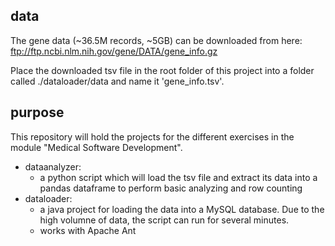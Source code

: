 ## data
The gene data (~36.5M records, ~5GB) can be downloaded from here: ftp://ftp.ncbi.nlm.nih.gov/gene/DATA/gene_info.gz

Place the downloaded tsv file in the root folder of this project into a folder called ./dataloader/data and name it 'gene_info.tsv'.

## purpose
This repository will hold the projects for the different exercises in the module "Medical Software Development".  

- dataanalyzer:
  - a python script which will load the tsv file and extract its data into a pandas dataframe to perform basic analyzing and row counting
- dataloader:
  - a java project for loading the data into a MySQL database. Due to the high volumne of data, the script can run for several minutes.
  - works with Apache Ant